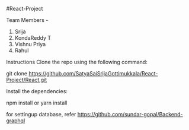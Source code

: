 #React-Project 


Team Members - 
1. Srija
2. KondaReddy T
3. Vishnu Priya
4. Rahul

Instructions
Clone the repo using the following command:

git clone https://github.com/SatyaSaiSrijaGottimukkala/React-Project/React,git

Install the dependencies:


npm install
     or
yarn install




for settingup database, refer https://github.com/sundar-gopal/Backend-graphql 

